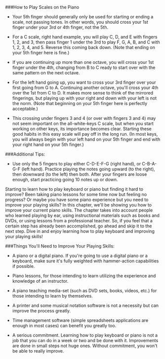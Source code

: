 ###How to Play Scales on the Piano

* Your 5th finger should generally only be used for starting or ending a scale,
not passing tones. In other words, you should cross your 1st finger under
your 3rd or 4th finger, not the 5th.

* For a C scale, right hand example, you will play C, D, and E with fingers 1,
2, and 3, then pass finger 1 under the 3rd to play F, G, A, B, and C with 1,
2, 3, 4, and 5. Reverse this coming back down. (Note that ending on your
5th finger here is fine.)

* If you are continuing up more than one octave, you will cross your 1st
finger under the 4th, changing from B to C ready to start over with the
same pattern on the next octave.

* For the left hand going up, you want to cross your 3rd finger over your first
going from G to A. Continuing another octave, you'll cross your 4th over the
1st from C to D. It makes more sense to think of the mirrored fingerings,
but playing up with your right and down with your left is not the norm.
(Note that beginning on your 5th finger here is perfectly acceptable.)

* This crossing under fingers 3 and 4 (or over with fingers 3 and 4) may not
seem important on the all-white-keys C scale, but when you start working
on other keys, its importance becomes clear. Starting these good habits in
this easy scale will pay off in the long run. (In most keys, you will always
begin with your left hand on your 5th finger and end with your right hand
on your 5th finger.)

###Additional Tips:

* Use only the 5 fingers to play either C-D-E-F-G (right hand), or C-B-A-G-F
(left hand). Practice playing the notes going upward (to the right), then
downward (to the left) then both. After your fingers are loose enough, start
practicing going 10 notes up or down.


Starting to learn how to play keyboard or piano but finding it hard to improve?
Been taking piano lessons for some time now but feeling no progress? Or maybe
you have some piano experience but you need to improve your playing skills? In
this chapter, we'll be showing you how to improve your current piano skills.
The chapter takes into account people who learned playing by ear, using
instructional materials such as books and DVDs, or using lessons from a
professional teacher. So, if you feel that a certain step has already been
accomplished, go ahead and skip it to the next step. Dive in and enjoy learning
how to play keyboard and improving your playing skills!

###Things You'll Need to Improve Your Playing Skills:

* A piano or a digital piano. If you're going to use a digital piano or a
keyboard, make sure it's fully weighted with hammer-action capabilities
if possible.

* Piano lessons, for those intending to learn utilizing the experience and
knowledge of an instructor.
* A piano teaching media-set (such as DVD sets, books, videos, etc.) for
those intending to learn by themselves.
* A printer and some musical notation software is not a necessity but can
improve the process greatly.
* Time management software (simple spreadsheets applications are
enough in most cases) can benefit you greatly too.
* A serious commitment. Learning how to play keyboard or piano is not a
job that you can do in a week or two and be done with it. Improvements
are done in small steps not huge ones. Without commitment, you won't
be able to really improve.
